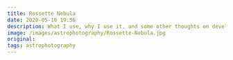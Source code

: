```yaml
---
title: Rossette Nebula
date: 2020-05-10 19:56
description: What I use, why I use it, and some other thoughts on development.
image: /images/astrophotography/Rossette-Nebula.jpg
original: 
tags: astrophotography
---
```

